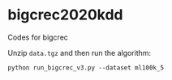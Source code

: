 # bigcrec2020kdd
Codes for bigcrec

Unzip `data.tgz` and then run the algorithm:

```
python run_bigcrec_v3.py --dataset ml100k_5
```
